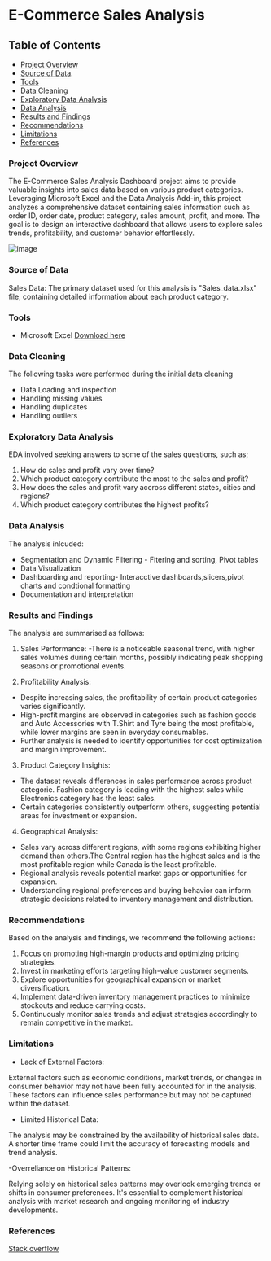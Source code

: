 # E-Commerce Sales Analysis

## Table of Contents

- [Project Overview](#project-overview)
- [Source of Data](#source-of-data). 
- [Tools](#tools)
- [Data Cleaning](#data-cleaning)
- [Exploratory Data Analysis](#exploratory-data-analysis)
- [Data Analysis](#data-analysis)
- [Results and Findings](#results-and-findings)
- [Recommendations](#recommendations)
- [Limitations](#limitations)
- [References](#references)

### Project Overview

The E-Commerce Sales Analysis Dashboard project aims to provide valuable insights into sales data based on various product categories. Leveraging Microsoft Excel and the Data Analysis Add-in, this project analyzes a comprehensive dataset containing sales information such as order ID, order date, product category, sales amount, profit, and more. The goal is to design an interactive dashboard that allows users to explore sales trends, profitability, and customer behavior effortlessly.


![image](https://github.com/Kamunded/Advanced-Excel-ecommerce-sales-analysis/assets/164509894/d1c3ba3d-998b-4b1b-b9de-d26514777e3c)


### Source of Data

Sales Data: The primary dataset used for this analysis is "Sales_data.xlsx" file, containing detailed information about each product category.

### Tools

- Microsoft Excel [Download here](https://microsoft.com)

### Data Cleaning

The following tasks were performed during the initial data cleaning
- Data Loading and inspection
- Handling missing values
- Handling duplicates
- Handling outliers


### Exploratory Data Analysis


EDA involved seeking answers to some of the sales questions, such as;
1. How do sales and profit vary over time?
2. Which product category contribute the most to the sales and profit?
3. How does the sales and profit vary accross different states, cities and regions?
4. Which product category contributes the highest profits?


### Data Analysis

The analysis inlcuded:
- Segmentation and Dynamic Filtering - Fitering and sorting, Pivot tables
- Data Visualization
- Dashboarding and reporting- Interacctive dashboards,slicers,pivot charts and condtional formatting
- Documentation and interpretation

### Results and Findings

The analysis are summarised as follows:
1. Sales Performance:
-There is a noticeable seasonal trend, with higher sales volumes during certain months, possibly indicating peak shopping seasons or promotional events.

2. Profitability Analysis:
- Despite increasing sales, the profitability of certain product categories varies significantly.
- High-profit margins are observed in categories such as fashion goods and Auto Accessories with T.Shirt and Tyre being the most profitable, while lower margins are seen in everyday consumables.
- Further analysis is needed to identify opportunities for cost optimization and margin improvement.

3. Product Category Insights:
- The dataset reveals differences in sales performance across product categorie. Fashion category is leading with the highest sales while Electronics category has the least sales.
- Certain categories consistently outperform others, suggesting potential areas for investment or expansion.

4. Geographical Analysis:
- Sales vary across different regions, with some regions exhibiting higher demand than others.The Central region has the highest sales and is the most profitable region while Canada is the least profitable.
- Regional analysis reveals potential market gaps or opportunities for expansion.
- Understanding regional preferences and buying behavior can inform strategic decisions related to inventory management and distribution.


### Recommendations

Based on the analysis and findings, we recommend the following actions:
1. Focus on promoting high-margin products and optimizing pricing strategies.
2. Invest in marketing efforts targeting high-value customer segments.
3. Explore opportunities for geographical expansion or market diversification.
4. Implement data-driven inventory management practices to minimize stockouts and reduce carrying costs.
5. Continuously monitor sales trends and adjust strategies accordingly to remain competitive in the market.


### Limitations
- Lack of External Factors:

External factors such as economic conditions, market trends, or changes in consumer behavior may not have been fully accounted for in the analysis. These factors can influence sales performance but may not be captured within the dataset.


- Limited Historical Data:

The analysis may be constrained by the availability of historical sales data. A shorter time frame could limit the accuracy of forecasting models and trend analysis.

-Overreliance on Historical Patterns:

Relying solely on historical sales patterns may overlook emerging trends or shifts in consumer preferences. It's essential to complement historical analysis with market research and ongoing monitoring of industry developments.

### References
[Stack overflow](https://stackoverflow.com)


    
